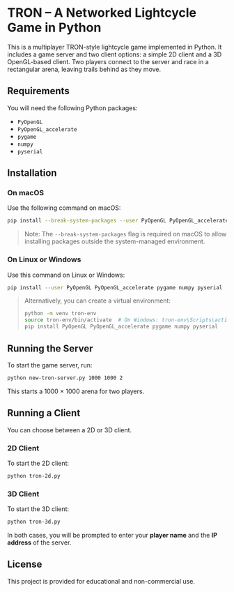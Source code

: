 # TRON – A Networked Lightcycle Game in Python

This is a multiplayer TRON-style lightcycle game implemented in Python. It
includes a game server and two client options: a simple 2D client and a 3D
OpenGL-based client. Two players connect to the server and race in a
rectangular arena, leaving trails behind as they move.

## Requirements

You will need the following Python packages:

- `PyOpenGL`
- `PyOpenGL_accelerate`
- `pygame`
- `numpy`
- `pyserial`

## Installation

### On macOS

Use the following command on macOS:

```bash
pip install --break-system-packages --user PyOpenGL PyOpenGL_accelerate pygame numpy pyserial
```

> Note: The `--break-system-packages` flag is required on macOS to allow
> installing packages outside the system-managed environment.

### On Linux or Windows

Use this command on Linux or Windows:

```bash
pip install --user PyOpenGL PyOpenGL_accelerate pygame numpy pyserial
```

> Alternatively, you can create a virtual environment:
>
> ```bash
> python -m venv tron-env
> source tron-env/bin/activate  # On Windows: tron-env\Scripts\activate
> pip install PyOpenGL PyOpenGL_accelerate pygame numpy pyserial
> ```

## Running the Server

To start the game server, run:

```bash
python new-tron-server.py 1000 1000 2
```

This starts a 1000 × 1000 arena for two players.

## Running a Client

You can choose between a 2D or 3D client.

### 2D Client

To start the 2D client:

```bash
python tron-2d.py
```

### 3D Client

To start the 3D client:

```bash
python tron-3d.py
```

In both cases, you will be prompted to enter your **player name** and the **IP
address** of the server.

## License

This project is provided for educational and non-commercial use.

